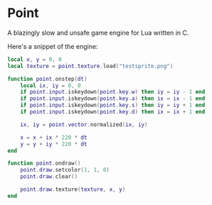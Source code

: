 # Point
A blazingly slow and unsafe game engine for Lua written in C.

Here's a snippet of the engine:
```lua
local x, y = 0, 0
local texture = point.texture.load("testsprite.png")

function point.onstep(dt)
    local ix, iy = 0, 0
    if point.input.iskeydown(point.key.w) then iy = iy - 1 end
    if point.input.iskeydown(point.key.a) then ix = ix - 1 end
    if point.input.iskeydown(point.key.s) then iy = iy + 1 end
    if point.input.iskeydown(point.key.d) then ix = ix + 1 end

    ix, iy = point.vector.normalized(ix, iy)

    x = x + ix * 220 * dt
    y = y + iy * 220 * dt
end

function point.ondraw()
    point.draw.setcolor(1, 1, 0)
    point.draw.clear()

    point.draw.texture(texture, x, y)
end
```